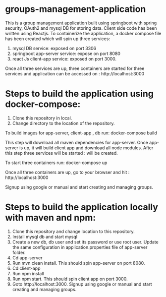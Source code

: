 # groups-management-application

This is a group management application built using springboot with spring security, OAuth2 and mysql DB for storing data. Client side code has been written using Reactjs. To containerize the application, a docker compose file has been created which will spin up three services:
1. mysql DB service: exposed on port 3306
2. springboot app-server service: expose on port 8080
3. react Js client-app service: exposed on port 3000.

Once all three services are up, three containers are started for three services and application can be accessed on :
http://localhost:3000

# Steps to build the application using docker-compose:

1. Clone this repository in local.
2. Change directory to the location of the repository.

To build images for app-server, client-app , db 
run: 
   docker-compose build

This step will download all maven dependencies for app-server. Once app-server is up, it will build client app and download all node modules. After this step three services will be started : will be created.

To start three containers 
run: 
   docker-compose up

Once all three containers are up, go to your browser and hit : http://localhost:3000

Signup using google or manual and start creating and managing groups.


# Steps to build the application locally with maven and npm:
1.	Clone this repository and change location to this repository.
2.	Install mysql db and start mysql
3.	Create a new db, db user and set its password or use root user. Update the same configuration in application.properties file of app-server folder.
4.	Cd app-server
5.	Run mvn clean install. This should spin app-server on port 8080.
6.	Cd client-app
7.	Run npm install
8.	Run npm start. This should spin client app on port 3000.
9.	Goto http://localhost:3000. Signup using google or manual and start creating and managing groups.


